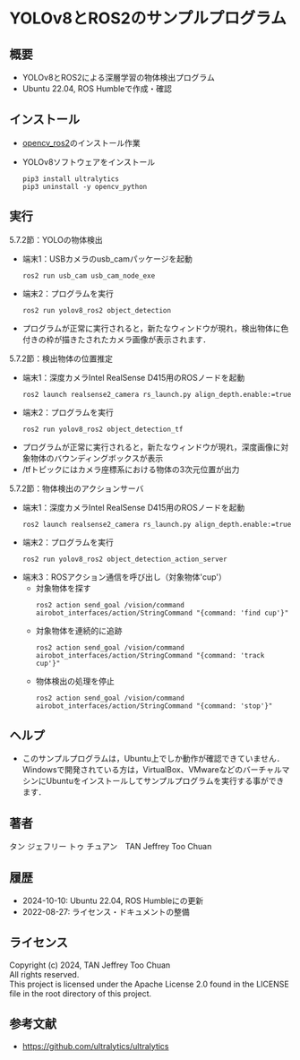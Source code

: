 # YOLOv8とROS2のサンプルプログラム

## 概要

- YOLOv8とROS2による深層学習の物体検出プログラム
- Ubuntu 22.04, ROS Humbleで作成・確認

## インストール

- [opencv_ros2](../opencv_ros2/README.md)のインストール作業

- YOLOv8ソフトウェアをインストール
  ```
  pip3 install ultralytics
  pip3 uninstall -y opencv_python
  ```

## 実行

5.7.2節：YOLOの物体検出
- 端末1：USBカメラのusb_camパッケージを起動
  ```
  ros2 run usb_cam usb_cam_node_exe
  ```
- 端末2：プログラムを実行
  ```
  ros2 run yolov8_ros2 object_detection
  ```
- プログラムが正常に実行されると，新たなウィンドウが現れ，検出物体に色付きの枠が描きたされたカメラ画像が表示されます．

5.7.2節：検出物体の位置推定
- 端末1：深度カメラIntel RealSense D415用のROSノードを起動
  ```
  ros2 launch realsense2_camera rs_launch.py align_depth.enable:=true
  ```
- 端末2：プログラムを実行
  ```
  ros2 run yolov8_ros2 object_detection_tf
  ```
- プログラムが正常に実行されると，新たなウィンドウが現れ，深度画像に対象物体のバウンディングボックスが表示
- /tfトピックにはカメラ座標系における物体の3次元位置が出力

5.7.2節：物体検出のアクションサーバ
- 端末1：深度カメラIntel RealSense D415用のROSノードを起動
  ```
  ros2 launch realsense2_camera rs_launch.py align_depth.enable:=true
  ```
- 端末2：プログラムを実行
  ```
  ros2 run yolov8_ros2 object_detection_action_server
  ```
- 端末3：ROSアクション通信を呼び出し（対象物体'cup'）
  - 対象物体を探す
    ```
    ros2 action send_goal /vision/command airobot_interfaces/action/StringCommand "{command: 'find cup'}"
    ```
  - 対象物体を連続的に追跡
    ```
    ros2 action send_goal /vision/command airobot_interfaces/action/StringCommand "{command: 'track cup'}"
    ```
  - 物体検出の処理を停止
    ```
    ros2 action send_goal /vision/command airobot_interfaces/action/StringCommand "{command: 'stop'}"
    ```

## ヘルプ

- このサンプルプログラムは，Ubuntu上でしか動作が確認できていません．Windowsで開発されている方は，VirtualBox、VMwareなどのバーチャルマシンにUbuntuをインストールしてサンプルプログラムを実行する事ができます．

## 著者

タン ジェフリー トゥ チュアン　TAN Jeffrey Too Chuan

## 履歴

- 2024-10-10: Ubuntu 22.04, ROS Humbleにの更新
- 2022-08-27: ライセンス・ドキュメントの整備

## ライセンス

Copyright (c) 2024, TAN Jeffrey Too Chuan  
All rights reserved.  
This project is licensed under the Apache License 2.0 found in the LICENSE file in the root directory of this project.

## 参考文献

- https://github.com/ultralytics/ultralytics
